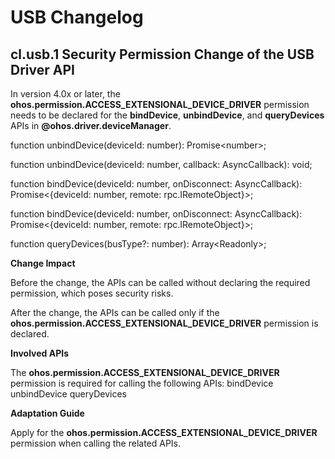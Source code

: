 # USB Changelog

## cl.usb.1 Security Permission Change of the USB Driver API

In version 4.0x or later, the **ohos.permission.ACCESS_EXTENSIONAL_DEVICE_DRIVER** permission needs to be declared for the **bindDevice**, **unbindDevice**, and **queryDevices** APIs in **@ohos.driver.deviceManager**.

function unbindDevice(deviceId: number): Promise\<number>;

function unbindDevice(deviceId: number, callback: AsyncCallback<number>): void;

function bindDevice(deviceId: number, onDisconnect: AsyncCallback<number>): Promise<{deviceId: number, remote: rpc.IRemoteObject}>;

function bindDevice(deviceId: number, onDisconnect: AsyncCallback<number>): Promise<{deviceId: number, remote: rpc.IRemoteObject}>;

function queryDevices(busType?: number): Array<Readonly<Device>>;

**Change Impact**

Before the change, the APIs can be called without declaring the required permission, which poses security risks.

After the change, the APIs can be called only if the **ohos.permission.ACCESS_EXTENSIONAL_DEVICE_DRIVER** permission is declared.

**Involved APIs**

The **ohos.permission.ACCESS_EXTENSIONAL_DEVICE_DRIVER** permission is required for calling the following APIs:
bindDevice
unbindDevice
queryDevices

**Adaptation Guide**

Apply for the **ohos.permission.ACCESS_EXTENSIONAL_DEVICE_DRIVER** permission when calling the related APIs.
